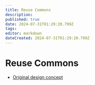 ```yaml
---
title: Reuse Commons
description: 
published: true
date: 2024-07-31T01:29:20.799Z
tags: 
editor: markdown
dateCreated: 2024-07-31T01:29:20.799Z
---
```


# Reuse Commons

- [Original design concept](/opendott/concepts/reuse-commons)